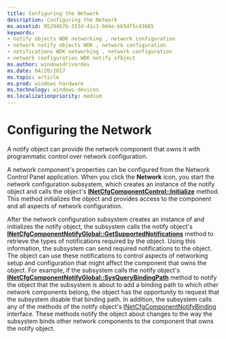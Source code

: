 ```yaml
---
title: Configuring the Network
description: Configuring the Network
ms.assetid: 9529467b-353d-41c3-9d4e-bb5df5c43665
keywords:
- notify objects WDK networking , network configuration
- network notify objects WDK , network configuration
- notifications WDK networking , network configuration
- network configuration WDK notify ofbject
ms.author: windowsdriverdev
ms.date: 04/20/2017
ms.topic: article
ms.prod: windows-hardware
ms.technology: windows-devices
ms.localizationpriority: medium
---
```


# Configuring the Network





A notify object can provide the network component that owns it with programmatic control over network configuration.

A network component's properties can be configured from the Network Control Panel application. When you click the **Network** icon, you start the network configuration subsystem, which creates an instance of the notify object and calls the object's [**INetCfgComponentControl::Initialize**](https://msdn.microsoft.com/library/windows/hardware/ff547729) method. This method initializes the object and provides access to the component and all aspects of network configuration.

After the network configuration subsystem creates an instance of and initializes the notify object, the subsystem calls the notify object's [**INetCfgComponentNotifyGlobal::GetSupportedNotifications**](https://msdn.microsoft.com/library/windows/hardware/ff547734) method to retrieve the types of notifications required by the object. Using this information, the subsystem can send required notifications to the object. The object can use these notifications to control aspects of networking setup and configuration that might affect the component that owns the object. For example, if the subsystem calls the notify object's [**INetCfgComponentNotifyGlobal::SysQueryBindingPath**](https://msdn.microsoft.com/library/windows/hardware/ff547737) method to notify the object that the subsystem is about to add a binding path to which other network components belong, the object has the opportunity to request that the subsystem disable that binding path. In addition, the subsystem calls any of the methods of the notify object's [INetCfgComponentNotifyBinding](https://msdn.microsoft.com/library/windows/hardware/ff547730) interface. These methods notify the object about changes to the way the subsystem binds other network components to the component that owns the notify object.

 

 





